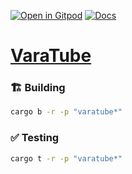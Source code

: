 [![Open in Gitpod](https://img.shields.io/badge/Open_in-Gitpod-white?logo=gitpod)](https://gitpod.io/#FOLDER=varatube/https://github.com/gear-foundation/dapps)
[![Docs](https://img.shields.io/github/actions/workflow/status/gear-foundation/dapps/contracts.yml?logo=rust&label=docs)](https://dapps.gear.rs/varatube_io)

# [VaraTube](https://wiki.gear-tech.io/docs/examples/Infra/varatube)

### 🏗️ Building

```sh
cargo b -r -p "varatube*"
```

### ✅ Testing

```sh
cargo t -r -p "varatube*"
```
